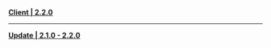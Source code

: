 **[Client | 2.2.0](https://autopatchcn.yuanshen.com/client_app/pc_mihoyo/20211013_a336065295309dbe/YuanShen_2.2.0.zip)**

-----

**[Update | 2.1.0 - 2.2.0](https://autopatchcn.yuanshen.com/client_app/update/hk4e_cn/18/game_2.1.0_2.2.0_diff_gCYOaDcXKismNxb8.zip)**
